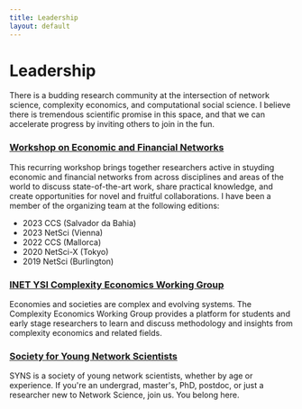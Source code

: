 ```yaml
---
title: Leadership
layout: default
---
```


# Leadership

There is a budding research community at the intersection of network science, complexity economics, and computational social science. I believe there is tremendous scientific promise in this space, and that we can accelerate progress by inviting others to join in the fun.

### [Workshop on Economic and Financial Networks](https://sites.google.com/view/fineconets-netsci2023)
This recurring workshop brings together researchers active in stuyding economic and financial networks from across disciplines and areas of the world to discuss state-of-the-art work, share practical knowledge, and create opportunities for novel and fruitful collaborations. I have been a member of the organizing team at the following editions:
* 2023 CCS (Salvador da Bahia)          
* 2023 NetSci (Vienna)          
* 2022 CCS (Mallorca)            
* 2020 NetSci-X (Tokyo)           
* 2019 NetSci (Burlington)        


### [INET YSI Complexity Economics Working Group](https://ysd.ineteconomics.org/workinggroup/complexity-economics)
Economies and societies are complex and evolving systems. The Complexity Economics Working Group provides a platform for students and early stage researchers to learn and discuss methodology and insights from complexity economics and related fields.

### [Society for Young Network Scientists](https://twitter.com/official_SYNS)
SYNS is a society of young network scientists, whether by age or experience. If you're an undergrad, master's, PhD, postdoc, or just a researcher new to Network Science, join us. You belong here.
